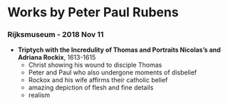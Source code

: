 # Works by Peter Paul Rubens

### Rijksmuseum - 2018 Nov 11
- **Triptych with the Incredulity of Thomas and Portraits Nicolas’s and Adriana Rockix**, 1613-1615
    - Christ showing his wound to disciple Thomas
    - Peter and Paul who also undergone moments of disbelief
    - Rockox and his wife affirms their catholic belief
    - amazing depiction of flesh and fine details
    - realism